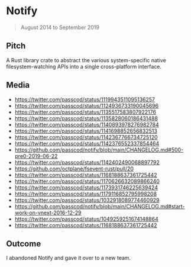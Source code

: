 # Notify

> August 2014 to September 2019

## Pitch

A Rust library crate to abstract the various system-specific native filesystem-watching APIs into a
single cross-platform interface.

## Media

- <https://twitter.com/passcod/status/1119943511095136257>
- <https://twitter.com/passcod/status/1124936733190045696>
- <https://twitter.com/passcod/status/1135517583807922176>
- <https://twitter.com/passcod/status/1135828060186431488>
- <https://twitter.com/passcod/status/1140893978276982784>
- <https://twitter.com/passcod/status/1141698852656832513>
- <https://twitter.com/passcod/status/1142367766734725120>
- <https://twitter.com/passcod/status/1142376552337854464>
- <https://github.com/passcod/notify/blob/main/CHANGELOG.md#500-pre0-2019-06-22>
- <https://twitter.com/passcod/status/1142402490068897792>
- <https://github.com/octplane/fsevent-rust/pull/20>
- <https://twitter.com/passcod/status/1168188637361725442>
- <https://twitter.com/passcod/status/1170626632089866240>
- <https://twitter.com/passcod/status/1173931746225639424>
- <https://twitter.com/passcod/status/1179116852795998208>
- <https://twitter.com/passcod/status/1032918089774460929>
- <https://github.com/passcod/notify/blob/main/CHANGELOG.md#start-work-on-vnext-2016-12-29>
- <https://twitter.com/passcod/status/1049259251674148864>
- <https://twitter.com/passcod/status/1168188637361725442>

## Outcome

I abandoned Notify and gave it over to a new team.
